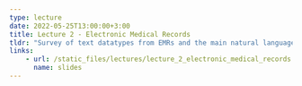 ```yaml
---
type: lecture
date: 2022-05-25T13:00:00+3:00
title: Lecture 2 - Electronic Medical Records
tldr: "Survey of text datatypes from EMRs and the main natural language processing approaches for their analysis"
links: 
    - url: /static_files/lectures/lecture_2_electronic_medical_records.pdf
      name: slides 
---
```


